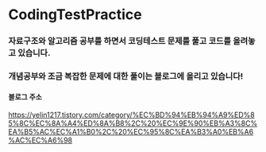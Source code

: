# CodingTestPractice
### 자료구조와 알고리즘 공부를 하면서 코딩테스트 문제를 풀고 코드를 올려놓고 있습니다.

### 개념공부와 조금 복잡한 문제에 대한 풀이는 블로그에 올리고 있습니다! <br>

#### 블로그 주소 <br>
https://yelin1217.tistory.com/category/%EC%BD%94%EB%94%A9%ED%85%8C%EC%8A%A4%ED%8A%B8%2C%20%EC%9E%90%EB%A3%8C%EA%B5%AC%EC%A1%B0%2C%20%EC%95%8C%EA%B3%A0%EB%A6%AC%EC%A6%98
